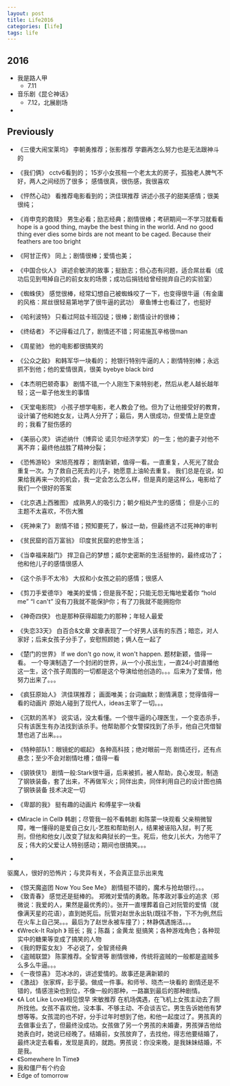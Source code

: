 ```yaml
---
layout: post
title: Life2016
categories: [life]
tags: life
---
```


## 2016
+ 我是路人甲
	+ 7.11
+ 音乐剧《昆仑神话》
	+ 7.12，北展剧场
+ 
## Previously

+ 《三傻大闹宝莱坞》
李朝勇推荐；张影推荐
学霸再怎么努力也是无法跟神斗的
+ 《我们俩》
cctv6看到的； 
15岁小女孩租一个老太太的房子，孤独老人脾气不好，两人之间经历了很多；
感情很真，很伤感，我很喜欢
+ 《怦然心动》
看推荐电影看到的；洪佳琪推荐
讲述小孩子的甜美感情；很美很纯；
+ 《肖申克的救赎》
男生必看；励志经典；剧情很棒；考研期间一不学习就看看
hope is a good thing, maybe the best thing in the world. And no good thing ever dies
some birds are not meant to be caged. Because their feathers are too bright
+ 《阿甘正传》
同上；剧情很棒；爱情也美；
+ 《中国合伙人》
讲述俞敏洪的故事；挺励志；但心态有问题，适合屌丝看（成功后见到甩掉自己的前女友的场景；成功后捐钱给曾经抛弃自己的实验室）
+ 《蜘蛛侠》
感觉很棒，经常幻想自己被蜘蛛咬了一下，也变得很牛逼（有金庸的风格：屌丝很轻易第地学了很牛逼的武功）
章鱼博士也看过了，也挺好
+ 《哈利波特》
只看过阿兹卡班囚徒；很棒；剧情设计的很棒；
+ 《终结者》
不记得看过几了，剧情还不错；阿诺施瓦辛格很man
+ 《周星驰》
他的电影都很搞笑的
+ 《公众之敌》
和韩军华一块看的；
抢银行特别牛逼的人；剧情特别棒；永远抓不到他；他的爱情很真，很美
byebye black bird
+  《本杰明巴顿奇事》
剧情不错,一个人刚生下来特别老，然后从老人越长越年轻；这一辈子他发生的事情
+ 《天堂电影院》
小孩子想学电影，老人教会了他。但为了让他接受好的教育，设计骗了他和她女友，让两人分开了；最后，男人很成功，但爱情上是空虚的；我看了挺伤感的
+ 《美丽心灵》
讲述纳什（博弈论 诺贝尔经济学奖）的一生；他的妻子对他不离不弃；最终他战胜了精神分裂；
+ 《恐怖游轮》
宋旭亮推荐；
剧情新颖，值得一看。一直重复，人死光了就会重复一次。为了救自己死去的儿子，她愿意上油轮去重复。
我们总是在说，如果给我再来一次的机会，我一定会怎么怎么样，但是真的是这样么，电影给了我们一个很好的答案

+ 《北京遇上西雅图》
成熟男人的吸引力；朝夕相处产生的感情；
但是小三的主题不太喜欢，不伤大雅
+ 《死神来了》
剧情不错；预知要死了，躲过一劫，但最终逃不过死神的审判
+ 《贫民窟的百万富翁》
印度贫民窟的悲惨生活；
+ 《当幸福来敲门》
捍卫自己的梦想；威尔史密斯的生活挺惨的，最终成功了；他和他儿子的感情很感人
+ 《这个杀手不太冷》
大叔和小女孩之前的感情；很感人
+ 《剪刀手爱德华》
唯美的爱情；但是我不配；只能无怨无悔地爱着你
“hold me” “I can't”
没有刀我就不能保护你；有了刀我就不能拥抱你
+ 《神奇四侠》
也是那种获得超能力的那种；年轻人最爱
+ 《失恋33天》
白百合&文章
文章表现了一个好男人该有的东西；暗恋，对人家好；后来女孩子分手了，安慰照顾她；俩人在一起了
+ 《楚门的世界》
If we don't go now, it won't happen.
题材新颖，值得一看。
一个导演制造了一个封闭的世界，从一个小孩出生，一直24小时直播他这一生，这个孩子周围的一切都是这个导演给他创造的。。。后来为了爱情，他努力出来了。。。
+ 《疯狂原始人》
洪佳琪推荐；
画面唯美；台词幽默；剧情满意；觉得值得一看的动画片
原始人碰到了现代人，ideas主宰了一切。。。
+ 《沉默的羔羊》
说实话，没太看懂。一个很牛逼的心理医生，一个变态杀手，只有该医生有办法找到该杀手。他帮助那个女警探找到了杀手，他自己凭借智慧也逃了出来。。。
+ 《特种部队1：眼镜蛇的崛起》
各种高科技；绝对眼前一亮
剧情还行，还有点悬念；至少不会对剧情吐槽；值得一看
+ 《钢铁侠1》
剧情一般:Stark很牛逼，后来被抓，被人帮助，良心发现，制造了钢铁装备，套了出来，不再做军火；同伴出卖，同伴利用自己的设计图也搞了钢铁装备
技术决定一切
+ 《卑鄙的我》
挺有趣的动画片
和傅星宇一块看
+ 《Miracle in Cell》
韩剧；尽管我一般不看韩剧
和陈蒙一块观看
父亲稍微智障，唯一懂得的是爱自己女儿-艺胜和帮助别人，结果被诬陷入狱，判了死刑，但他和他女儿改变了狱友和典狱长的一生。死后，他女儿长大，为他平了反；伟大的父爱让人特别感动；期间也很搞笑。。。
+ <The Conjuring>
驱魔人，很好的恐怖片；与灵异有关，不会真正显示出来鬼
+ 《惊天魔盗团 Now You See Me》
剧情挺不错的，魔术与抢劫银行。。。
+ 《致青春》
感觉还是挺棒的。
郑微对爱情的勇敢。陈孝政对事业的追求（郑微说：我爱的人，果然是最优秀的）。张开一直埋葬着自己对阮管的爱情（就像满天星的花语），直到她死后。阮管对赵世永出轨(既往不咎，下不为例,然后在火车上自己哭。。。最后为了赵世永被车撞了）；林静偶遇施洁。。。
+ 《Wreck-It Ralph 》
班长；我；陈磊；金黄龙
挺搞笑；各种游戏角色；各种现实中的糖果等变成了搞笑的人物
+ 《我的野蛮女友》
不必说了，全智贤经典
+ 《盗贼联盟》
陈蒙推荐。全智贤等
剧情很棒，传统将盗贼的一般都是盗贼多么多么牛逼。。。
+ 《一夜惊喜》
范冰冰的，讲述爱情的。故事还是满新颖的
+ 《激战》
张家辉，彭于晏。做成一件事。和师爷、晓杰一块看的
剧情还是不错的，情感渲染也到位，不像一般的那种，一路赢到最后的那种剧情。
+ 《A Lot Like Love》相见恨早
宋敏推荐
在机场偶遇，在飞机上女孩主动去了厕所找他。女孩不喜欢他，没本事、不够主动、不会谈吉它。男生告诉她他有梦想等等。女孩混的也不好，分手过年时想到了他，和他一起度过了。男孩真的去做事业去了，但最终没成功。女孩做了另一个男孩的未婚妻，男孩弹吉他给她表白时，她说已经晚了。结婚前，女孩放弃了，去找他，得志他要结婚了，最终决定去看看，发现是真的，就跑。男孩说：你没来晚，是我妹妹结婚，不是我。
+ 《Somewhere In Time》
+ 我和僵尸有个约会
+ Edge of tomorrow
